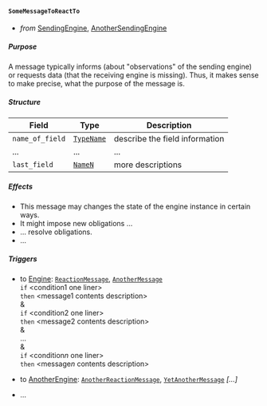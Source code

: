 #### `SomeMessageToReactTo`
- _from_ [SendingEngine](#SendingEngine), [AnotherSendingEngine](#AnotherSendingEngine)

##### Purpose
A message typically informs (about "observations" of the sending engine)
or requests data (that the receiving engine is missing).
Thus, it makes sense to make precise, what the purpose of the message is.

##### Structure

| Field           | Type                    | Description                    |
| -----           | ----                    | -----------                    |
| `name_of_field` | [`TypeName`](#TypeLink) | describe the field information |
| ...             | ...                     | ...                            |
| `last_field`    | [`NameN`](#TypeNLink)   | more descriptions              |

##### Effects
- This message may changes the state of the engine instance in certain ways.
- It might impose new obligations ... 
- ... resolve obligations.
- …

##### Triggers
- to [Engine](#Engine): [`ReactionMessage`](#ReactionMessage), [`AnotherMessage`](#AnotherMessage)  
  `if` \<condition1 one liner\>   
  `then` \<message1 contents description\>  
  &  
  `if` \<condition2 one liner\>   
  `then` \<message2 contents description\>  
  &  
  ...  
  &  
  `if` \<condition$n$ one liner\>  
  `then` \<message$n$ contents description\>  

- to [AnotherEngine](#AnotherEngine): [`AnotherReactionMessage`](#AnoterReactionMessage), [`YetAnotherMessage`](#YetAnotherMessage)
  _\[...\]_
- …

